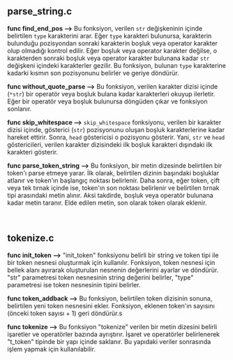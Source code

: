 ## parse_string.c

**func find_end_pos -->** Bu fonksiyon, verilen `str` değişkeninin içinde belirtilen `type` karakterini arar. Eğer `type` karakteri bulunursa, karakterin bulunduğu pozisyondan sonraki karakterin boşluk veya operator karakter olup olmadığı kontrol edilir. Eğer boşluk veya operator karakter değilse, o karakterden sonraki boşluk veya operator karakter bulunana kadar `str` değişkeni içindeki karakterler gezilir. Bu fonksiyon, bulunan `type` karakterine kadarki kısmın son pozisyonunu belirler ve geriye döndürür.


**func without_quote_parse -->** Bu fonksiyon, verilen karakter dizisi içinde (`*str`) bir operatör veya boşluk bulana kadar karakterleri okuyup ilerletir. Eğer bir operatör veya boşluk bulunursa döngüden çıkar ve fonksiyon sonlanır.


**func skip_whitespace -->** `skip_whitespace` fonksiyonu, verilen bir karakter dizisi içinde, gösterici (`str`) pozisyonunu oluşan boşluk karakterlerine kadar hareket ettirir. Sonra, `head` göstericisi o pozisyonu gösterir. Yani, `str` ve `head` göstericileri, verilen karakter dizisindeki ilk boşluk karakteri dışındaki ilk karakteri gösterir.


**func parse_token_string -->** Bu fonksiyon, bir metin dizesinde belirtilen bir token'ı parse etmeye yarar. İlk olarak, belirtilen dizinin başındaki boşluklar atlanır ve token'ın başlangıç noktası belirlenir. Daha sonra, eğer token, çift veya tek tırnak içinde ise, token'ın son noktası belirlenir ve belirtilen tırnak tipi arasındaki metin alınır. Aksi takdirde, boşluk veya operatör bulunana kadar metin taranır. Elde edilen metin, son olarak token olarak eklenir.

<br />

## tokenize.c

**func init_token -->** "init_token" fonksiyonu belirli bir string ve token tipi ile bir token nesnesi oluşturmak için kullanılır. Fonksiyon, token nesnesi için bellek alanı ayırarak oluşturulan nesnenin değerlerini ayarlar ve döndürür. "str" parametresi token nesnesinin string değerini belirler, "type" parametresi ise token nesnesinin tipini belirler.


**func token_addback -->** Bu fonksiyon, belirtilen token dizisinin sonuna, belirtilen yeni token nesnesini ekler. Fonksiyon, eklenen token'ın sayısını (önceki token sayısı + 1) geri döndürür.s


**func tokenize -->** Bu fonksiyon "tokenize" verilen bir metin dizesini belirli işaretler ve operatörler bazında ayrıştırır. İşaret ve operatörler belirlenerek "t_token" tipinde bir yapı içinde saklanır. Bu yapıdaki veriler sonrasında işlem yapmak için kullanılabilir.
